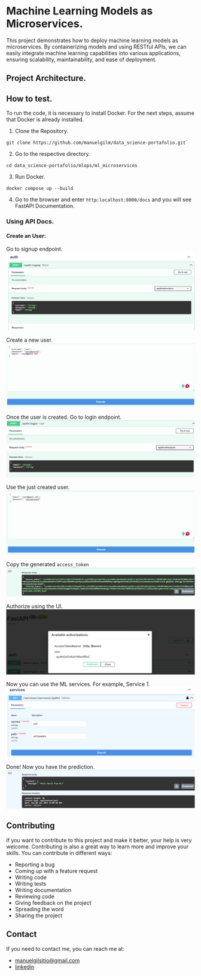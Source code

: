 # Machine Learning Models as Microservices.
This project demonstrates how to deploy machine learning models as microservices. By containerizing models and using RESTful APIs, we can easily integrate machine learning capabilities into various applications, ensuring scalability, maintainability, and ease of deployment.

## Project Architecture.

<TODO>

## How to test.
To run the code, it is necessary to install Docker. For the next steps, assume that Docker is already installed.

1. Clone the Repository.
```
git clone https://github.com/manuelgilm/data_science-portafolio.git`
```
2. Go to the respective directory.
```
cd data_science-portafolio/mlops/ml_microservices
```
3. Run Docker.
```
docker compose up --build
```
4. Go to the browser and enter `http:localhost:8000/docs` and you will see FastAPI Documentation. 

### Using API Docs.

#### Create an User:

Go to signup endpoint.
![alt text](./images/image.png)

Create a new user.
![alt text](./images/image-1.png)

Once the user is created. Go to login endpoint.
![alt text](./images/image-2.png)

Use the just created user.
![alt text](./images/image-3.png)

Copy the generated `access_token`
![alt text](./images/image-4.png)

Authorize using the UI.
![alt text](./images/image-5.png)

Now you can  use the ML services. For example, Service 1.
![alt text](./images/image-6.png)

Done! Now you have the prediction.
![alt text](./images/image-7.png)

## Contributing
If you want to contribute to this project and make it better, your help is very welcome. Contributing is also a great way to learn more and improve your skills. You can contribute in different ways:

* Reporting a bug
* Coming up with a feature request
* Writing code
* Writing tests
* Writing documentation
* Reviewing code
* Giving feedback on the project
* Spreading the word
* Sharing the project

## Contact
If you need to contact me, you can reach me at:

* [manuelgilsitio@gmail.com](manuelgilsitio@gmail.com)
* [linkedin](www.linkedin.com/in/manuelgilmatheus)
